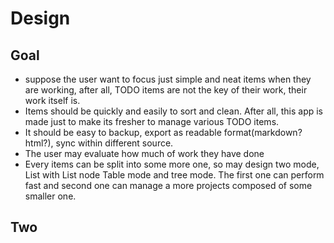 # Design

## Goal
- suppose the user want to focus just simple and neat items when they are working, after all, TODO items are not the key of their work, their work itself is.
- Items should be quickly and easily to sort and clean. After all, this app is made just to make its fresher to manage various TODO items.
- It should be easy to backup, export as readable format(markdown? html?), sync within different source.
- The user may evaluate how much of work they have done
- Every items can be split into some more one, so may design two mode, List with List node Table mode and tree mode. The first one can perform fast and second one can manage a more projects composed of some smaller one.


## Two 